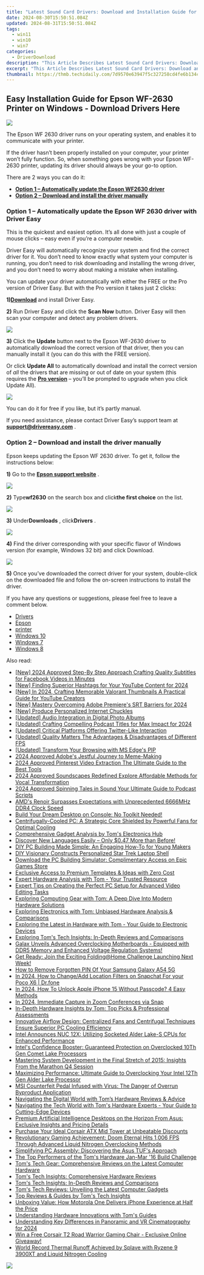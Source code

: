 ```yaml
---
title: "Latest Sound Card Drivers: Download and Installation Guide for Windows 7"
date: 2024-08-30T15:50:51.084Z
updated: 2024-08-31T15:50:51.084Z
tags:
  - win11
  - win10
  - win7
categories:
  - DriverDownload
description: "This Article Describes Latest Sound Card Drivers: Download and Installation Guide for Windows 7"
excerpt: "This Article Describes Latest Sound Card Drivers: Download and Installation Guide for Windows 7"
thumbnail: https://thmb.techidaily.com/7d9570e63947f5c327258cd4fe6b134c780b31f6347726ee36443c69d0ab00f2.jpg
---
```


## Easy Installation Guide for Epson WF-2630 Printer on Windows - Download Drivers Here

![](https://images.drivereasy.com/wp-content/uploads/2019/10/2019-10-18_11-07-32.jpg)

 The Epson WF 2630 driver runs on your operating system, and enables it to communicate with your printer.

 If the driver hasn’t been properly installed on your computer, your printer won’t fully function. So, when something goes wrong with your Epson WF-2630 printer, updating its driver should always be your go-to option.

There are 2 ways you can do it:

* **[Option 1 – Automatically update the Epson WF2630 driver](https://tools.techidaily.com/drivereasy/download/)**
* **[Option 2 – Download and install the driver manually](https://tools.techidaily.com/drivereasy/download/)**

### **Option 1 – Automatically update** the Epson WF 2630 **driver** with Driver Easy

 This is the quickest and easiest option. It’s all done with just a couple of mouse clicks – easy even if you’re a computer newbie.

 Driver Easy will automatically recognize your system and find the correct driver for it. You don’t need to know exactly what system your computer is running, you don’t need to risk downloading and installing the wrong driver, and you don’t need to worry about making a mistake when installing.

 You can update your driver automatically with either the FREE or the Pro version of Driver Easy. But with the Pro version it takes just 2 clicks:

 **1)[Download](https://tools.techidaily.com/drivereasy/download/) [](https://tools.techidaily.com/drivereasy/download/)**  and install Driver Easy.

**2)** Run Driver Easy and click the **Scan Now** button. Driver Easy will then scan your computer and detect any problem drivers.

![](https://images.drivereasy.com/wp-content/uploads/2019/10/2019-10-17_12-11-59-7.jpg)

**3)** Click the **Update**  button next to the Epson WF-2630 driver to automatically download the correct version of that driver, then you can manually install it (you can do this with the FREE version).

 Or click **Update All** to automatically download and install the correct version of _all_ the drivers that are missing or out of date on your system (this requires the **[Pro version](https://tools.techidaily.com/drivereasy/download/)**  – you’ll be prompted to upgrade when you click Update All).

![](https://images.drivereasy.com/wp-content/uploads/2019/10/2019-10-18_11-03-55.jpg)

 You can do it for free if you like, but it’s partly manual.

 If you need assistance, please contact Driver Easy’s support team at [**support@drivereasy.com**](https://tools.techidaily.com/drivereasy/download/) .

### **Option 2 – Download and install the driver manually**

 Epson keeps updating the Epson WF 2630 driver. To get it, follow the instructions below:

**1)** Go to the **[Epson support website](https://epson.com/usa)**  .

![](https://images.drivereasy.com/wp-content/uploads/2019/10/2019-10-18_11-30-53-1024x402.jpg)

**2)** Type**wf2630** on the search box and click**the first choice** on the list.

![](https://images.drivereasy.com/wp-content/uploads/2019/10/2019-10-18_11-31-43-1024x475.jpg)

**3)** Under**Downloads** , click**Drivers** .

![](https://images.drivereasy.com/wp-content/uploads/2019/10/2019-10-18_11-33-46-1024x524.jpg)

**4)** Find the driver corresponding with your specific flavor of Windows version (for example, Windows 32 bit) and click Download.

![](https://images.drivereasy.com/wp-content/uploads/2019/10/2019-10-18_11-33-46-2-1024x329.jpg)

**5)** Once you’ve downloaded the correct driver for your system, double-click on the downloaded file and follow the on-screen instructions to install the driver.

 If you have any questions or suggestions, please feel free to leave a comment below.

* [Drivers](https://tools.techidaily.com/drivereasy/download/)
* [Epson](https://tools.techidaily.com/drivereasy/download/)
* [printer](https://tools.techidaily.com/drivereasy/download/)
* [Windows 10](https://tools.techidaily.com/drivereasy/download/)
* [Windows 7](https://tools.techidaily.com/drivereasy/download/)
* [Windows 8](https://tools.techidaily.com/drivereasy/download/)

<ins class="adsbygoogle"
     style="display:block"
     data-ad-format="autorelaxed"
     data-ad-client="ca-pub-7571918770474297"
     data-ad-slot="1223367746"></ins>



<ins class="adsbygoogle"
     style="display:block"
     data-ad-client="ca-pub-7571918770474297"
     data-ad-slot="8358498916"
     data-ad-format="auto"
     data-full-width-responsive="true"></ins>

<span class="atpl-alsoreadstyle">Also read:</span>
<div><ul>
<li><a href="https://facebook-video-content.techidaily.com/new-2024-approved-step-by-step-approach-crafting-quality-subtitles-for-facebook-videos-in-minutes/"><u>[New] 2024 Approved  Step-By Step Approach  Crafting Quality Subtitles for Facebook Videos in Minutes</u></a></li>
<li><a href="https://eaxpv-info.techidaily.com/new-finding-superior-hashtags-for-your-youtube-content-for-2024/"><u>[New] Finding Superior Hashtags for Your YouTube Content for 2024</u></a></li>
<li><a href="https://facebook-record-videos.techidaily.com/new-in-2024-crafting-memorable-valorant-thumbnails-a-practical-guide-for-youtube-creators/"><u>[New] In 2024, Crafting Memorable Valorant Thumbnails  A Practical Guide for YouTube Creators</u></a></li>
<li><a href="https://fox-glue.techidaily.com/new-mastery-overcoming-adobe-premieres-srt-barriers-for-2024/"><u>[New] Mastery Overcoming Adobe Premiere's SRT Barriers for 2024</u></a></li>
<li><a href="https://extra-skills.techidaily.com/new-produce-personalized-internet-chuckles/"><u>[New] Produce Personalized Internet Chuckles</u></a></li>
<li><a href="https://extra-hints.techidaily.com/updated-audio-integration-in-digital-photo-albums/"><u>[Updated] Audio Integration in Digital Photo Albums</u></a></li>
<li><a href="https://fox-info.techidaily.com/updated-crafting-compelling-podcast-titles-for-max-impact-for-2024/"><u>[Updated] Crafting Compelling Podcast Titles for Max Impact for 2024</u></a></li>
<li><a href="https://twitter-videos.techidaily.com/updated-critical-platforms-offering-twitter-like-interaction/"><u>[Updated] Critical Platforms Offering Twitter-Like Interaction</u></a></li>
<li><a href="https://remote-screen-capture.techidaily.com/updated-quality-matters-the-advantages-and-disadvantages-of-different-fps/"><u>[Updated] Quality Matters  The Advantages & Disadvantages of Different FPS</u></a></li>
<li><a href="https://some-tips.techidaily.com/updated-transform-your-browsing-with-ms-edges-pip/"><u>[Updated] Transform Your Browsing with MS Edge's PIP</u></a></li>
<li><a href="https://fox-hovers.techidaily.com/2024-approved-adobes-jestful-journey-to-meme-making/"><u>2024 Approved  Adobe's Jestful Journey to Meme-Making</u></a></li>
<li><a href="https://fox-info.techidaily.com/2024-approved-pinterest-video-extraction-the-ultimate-guide-to-the-best-tools/"><u>2024 Approved  Pinterest Video Extraction  The Ultimate Guide to the Best Tools</u></a></li>
<li><a href="https://article-knowledge.techidaily.com/2024-approved-soundscapes-redefined-explore-affordable-methods-for-vocal-transformation/"><u>2024 Approved  Soundscapes Redefined  Explore Affordable Methods for Vocal Transformation</u></a></li>
<li><a href="https://extra-support.techidaily.com/2024-approved-spinning-tales-in-sound-your-ultimate-guide-to-podcast-scripts/"><u>2024 Approved  Spinning Tales in Sound  Your Ultimate Guide to Podcast Scripts</u></a></li>
<li><a href="https://hardware-help.techidaily.com/amds-renoir-surpasses-expectations-with-unprecedented-6666mhz-ddr4-clock-speed/"><u>AMD's Renoir Surpasses Expectations with Unprecedented 6666MHz DDR4 Clock Speed</u></a></li>
<li><a href="https://hardware-help.techidaily.com/1723964472002-build-your-dream-desktop-on-console-no-toolkit-needed/"><u>Build Your Dream Desktop on Console: No Toolkit Needed!</u></a></li>
<li><a href="https://hardware-help.techidaily.com/centrifugally-cooled-pc-a-strategic-core-shielded-by-powerful-fans-for-optimal-cooling/"><u>Centrifugally-Cooled PC: A Strategic Core Shielded by Powerful Fans for Optimal Cooling</u></a></li>
<li><a href="https://hardware-help.techidaily.com/comprehensive-gadget-analysis-by-toms-electronics-hub/"><u>Comprehensive Gadget Analysis by Tom's Electronics Hub</u></a></li>
<li><a href="https://mondly-stories.techidaily.com/1719581242528-discover-new-languages-easily-only-047-more-than-before/"><u>Discover New Languages Easily – Only $0.47 More than Before!</u></a></li>
<li><a href="https://hardware-help.techidaily.com/diy-pc-building-made-simple-an-engaging-how-to-for-young-makers/"><u>DIY PC Building Made Simple: An Engaging How-To for Young Makers</u></a></li>
<li><a href="https://hardware-help.techidaily.com/diy-visionary-constructs-personalized-star-trek-laptop-shell/"><u>DIY Visionary Constructs Personalized Star Trek Laptop Shell</u></a></li>
<li><a href="https://hardware-help.techidaily.com/download-the-pc-building-simulator-complimentary-access-on-epic-games-store/"><u>Download the PC Building Simulator: Complimentary Access on Epic Games Store</u></a></li>
<li><a href="https://extra-tips.techidaily.com/exclusive-access-to-premium-templates-and-ideas-with-zero-cost/"><u>Exclusive Access to Premium Templates & Ideas with Zero Cost</u></a></li>
<li><a href="https://hardware-help.techidaily.com/expert-hardware-analysis-with-tom-your-trusted-resource/"><u>Expert Hardware Analysis with Tom - Your Trusted Resource</u></a></li>
<li><a href="https://hardware-help.techidaily.com/expert-tips-on-creating-the-perfect-pc-setup-for-advanced-video-editing-tasks/"><u>Expert Tips on Creating the Perfect PC Setup for Advanced Video Editing Tasks</u></a></li>
<li><a href="https://hardware-help.techidaily.com/exploring-computing-gear-with-tom-a-deep-dive-into-modern-hardware-solutions/"><u>Exploring Computing Gear with Tom: A Deep Dive Into Modern Hardware Solutions</u></a></li>
<li><a href="https://hardware-help.techidaily.com/exploring-electronics-with-tom-unbiased-hardware-analysis-and-comparisons/"><u>Exploring Electronics with Tom: Unbiased Hardware Analysis & Comparisons</u></a></li>
<li><a href="https://hardware-updates.techidaily.com/exploring-the-latest-in-hardware-with-tom-your-guide-to-electronic-devices/"><u>Exploring the Latest in Hardware with Tom - Your Guide to Electronic Devices</u></a></li>
<li><a href="https://hardware-help.techidaily.com/exploring-toms-tech-insights-in-depth-reviews-and-comparisons/"><u>Exploring Tom's Tech Insights: In-Depth Reviews and Comparisons</u></a></li>
<li><a href="https://hardware-help.techidaily.com/galax-unveils-advanced-overclocking-motherboards-equipped-with-ddr5-memory-and-enhanced-voltage-regulation-systems/"><u>Galax Unveils Advanced Overclocking Motherboards - Equipped with DDR5 Memory and Enhanced Voltage Regulation Systems!</u></a></li>
<li><a href="https://hardware-help.techidaily.com/1723964472625-get-ready-join-the-exciting-foldinghome-challenge-launching-next-week/"><u>Get Ready: Join the Exciting Folding@Home Challenge Launching Next Week!</u></a></li>
<li><a href="https://android-unlock.techidaily.com/how-to-remove-forgotten-pin-of-your-samsung-galaxy-a54-5g-by-drfone-android/"><u>How to Remove Forgotten PIN Of Your Samsung Galaxy A54 5G</u></a></li>
<li><a href="https://location-social.techidaily.com/in-2024-how-to-changeadd-location-filters-on-snapchat-for-your-poco-x6-drfone-by-drfone-virtual-android/"><u>In 2024, How to Change/Add Location Filters on Snapchat For your Poco X6 | Dr.fone</u></a></li>
<li><a href="https://ios-unlock.techidaily.com/in-2024-how-to-unlock-apple-iphone-15-without-passcode-4-easy-methods-by-drfone-ios/"><u>In 2024, How To Unlock Apple iPhone 15 Without Passcode? 4 Easy Methods</u></a></li>
<li><a href="https://digital-screen-recording.techidaily.com/in-2024-immediate-capture-in-zoom-conferences-via-snap/"><u>In 2024, Immediate Capture in Zoom Conferences via Snap</u></a></li>
<li><a href="https://hardware-help.techidaily.com/in-depth-hardware-insights-by-tom-top-picks-and-professional-assessments/"><u>In-Depth Hardware Insights by Tom: Top Picks & Professional Assessments</u></a></li>
<li><a href="https://hardware-help.techidaily.com/innovative-airflow-design-centralized-fans-and-centrifugal-techniques-ensure-superior-pc-cooling-efficiency/"><u>Innovative Airflow Design: Centralized Fans and Centrifugal Techniques Ensure Superior PC Cooling Efficiency</u></a></li>
<li><a href="https://hardware-help.techidaily.com/intel-announces-nuc-12x-utilizing-socketed-alder-lake-s-cpus-for-enhanced-performance/"><u>Intel Announces NUC 12X: Utilizing Socketed Alder Lake-S CPUs for Enhanced Performance</u></a></li>
<li><a href="https://hardware-help.techidaily.com/intels-confidence-booster-guaranteed-protection-on-overclocked-10th-gen-comet-lake-processors/"><u>Intel's Confidence Booster: Guaranteed Protection on Overclocked 10Th Gen Comet Lake Processors</u></a></li>
<li><a href="https://hardware-help.techidaily.com/mastering-system-development-in-the-final-stretch-of-2015-insights-from-the-marathon-q4-session/"><u>Mastering System Development in the Final Stretch of 2015: Insights From the Marathon Q4 Session</u></a></li>
<li><a href="https://hardware-help.techidaily.com/maximizing-performance-ultimate-guide-to-overclocking-your-intel-12th-gen-alder-lake-processor/"><u>Maximizing Performance: Ultimate Guide to Overclocking Your Intel 12Th Gen Alder Lake Processor</u></a></li>
<li><a href="https://hardware-help.techidaily.com/msi-counterfeit-pedal-infused-with-virus-the-danger-of-overrun-byproduct-application/"><u>MSI Counterfeit Pedal Infused with Virus: The Danger of Overrun Byproduct Application</u></a></li>
<li><a href="https://hardware-help.techidaily.com/navigating-the-digital-world-with-toms-hardware-reviews-and-advice/"><u>Navigating the Digital World with Tom’s Hardware Reviews & Advice</u></a></li>
<li><a href="https://hardware-help.techidaily.com/navigating-the-tech-world-with-toms-hardware-experts-your-guide-to-cutting-edge-devices/"><u>Navigating the Tech World with Tom's Hardware Experts - Your Guide to Cutting-Edge Devices</u></a></li>
<li><a href="https://hardware-help.techidaily.com/premium-artificial-intelligence-desktops-on-the-horizon-from-asus-exclusive-insights-and-pricing-details/"><u>Premium Artificial Intelligence Desktops on the Horizon From Asus: Exclusive Insights and Pricing Details</u></a></li>
<li><a href="https://hardware-help.techidaily.com/purchase-your-ideal-corsair-atx-mid-tower-at-unbeatable-discounts/"><u>Purchase Your Ideal Corsair ATX Mid Tower at Unbeatable Discounts</u></a></li>
<li><a href="https://hardware-help.techidaily.com/revolutionary-gaming-achievement-doom-eternal-hits-1006-fps-through-advanced-liquid-nitrogen-overclocking-methods/"><u>Revolutionary Gaming Achievement: Doom Eternal Hits 1,006 FPS Through Advanced Liquid Nitrogen Overclocking Methods</u></a></li>
<li><a href="https://hardware-help.techidaily.com/simplifying-pc-assembly-discovering-the-asus-tufs-approach/"><u>Simplifying PC Assembly: Discovering the Asus TUF's Approach</u></a></li>
<li><a href="https://hardware-help.techidaily.com/the-top-performers-of-the-toms-hardware-jan-mar-16-build-challenge/"><u>The Top Performers of the Tom's Hardware Jan-Mar '16 Build Challenge</u></a></li>
<li><a href="https://hardware-help.techidaily.com/toms-tech-gear-comprehensive-reviews-on-the-latest-computer-hardware/"><u>Tom's Tech Gear: Comprehensive Reviews on the Latest Computer Hardware</u></a></li>
<li><a href="https://hardware-help.techidaily.com/toms-tech-insights-comprehensive-hardware-reviews/"><u>Tom's Tech Insights: Comprehensive Hardware Reviews</u></a></li>
<li><a href="https://hardware-help.techidaily.com/toms-tech-insights-in-depth-reviews-and-comparisons/"><u>Tom's Tech Insights: In-Depth Reviews and Comparisons</u></a></li>
<li><a href="https://hardware-help.techidaily.com/toms-tech-reviews-unveiling-the-latest-computer-gadgets/"><u>Tom's Tech Reviews: Unveiling the Latest Computer Gadgets</u></a></li>
<li><a href="https://hardware-help.techidaily.com/top-reviews-and-guides-by-toms-tech-insights/"><u>Top Reviews & Guides by Tom's Tech Insights</u></a></li>
<li><a href="https://buynow-help.techidaily.com/unboxing-value-how-motorola-one-delivers-iphone-experience-at-half-the-price/"><u>Unboxing Value: How Motorola One Delivers iPhone Experience at Half the Price</u></a></li>
<li><a href="https://hardware-help.techidaily.com/understanding-hardware-innovations-with-toms-guides/"><u>Understanding Hardware Innovations with Tom's Guides</u></a></li>
<li><a href="https://some-guidance.techidaily.com/understanding-key-differences-in-panoramic-and-vr-cinematography-for-2024/"><u>Understanding Key Differences in Panoramic and VR Cinematography for 2024</u></a></li>
<li><a href="https://hardware-help.techidaily.com/win-a-free-corsair-t2-road-warrior-gaming-chair-exclusive-online-giveaway/"><u>Win a Free Corsair T2 Road Warrior Gaming Chair - Exclusive Online Giveaway!</u></a></li>
<li><a href="https://hardware-help.techidaily.com/world-record-thermal-runoff-achieved-by-splave-with-ryzene-9-3900xt-and-liquid-nitrogen-cooling/"><u>World Record Thermal Runoff Achieved by Splave with Ryzene 9 3900XT and Liquid Nitrogen Cooling</u></a></li>
</ul></div>

<!-- affiliate ads begin -->
<a href="https://shop.mondly.com/affiliate.php?ACCOUNT=ATISTUDI&AFFILIATE=108875&PATH=https%3A%2F%2Fwww.mondly.com%3FAFFILIATE%3D108875%26RESOURCE%3D%2BGeneral%2B970x90%2B"><img src="https://secure.avangate.com/images/merchant/69c418c33ec2e1a4267fa9bb77fa1428/general-970x90.gif" border="0"></a>
<!-- affiliate ads end -->